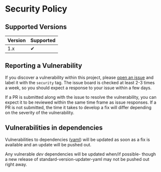 # Security Policy

## Supported Versions

| Version | Supported |
| ------- | --------- |
| 1.x     | ✔         |

## Reporting a Vulnerability

If you discover a vulnerability within this project, please [open an issue](https://github.com/coldfrontlabs/standard-version-updater-yaml/issues/new) and label it with the `security` tag. The issue board is checked at least 2-3 times a week, so you should expect a response to your issue within a few days.

If a PR is submitted along with the issue to resolve the vulnerability, you can expect it to be reviewed within the same time frame as issue responses. If a PR is not submitted, the time it takes to develop a fix will differ depending on the severity of the vulnerability.

## Vulnerabilities in dependencies

Vulnerabilities to dependencies ([yaml](https://www.npmjs.com/package/yaml)) will be updated as soon as a fix is available and an update will be pushed out.

Any vulnerable _dev_ dependencies will be updated when/if possible- though a new release of standard-version-updater-yaml may not be pushed out right away.
